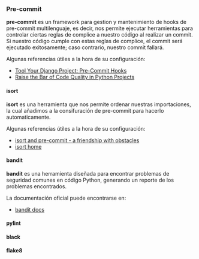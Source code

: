 ### Pre-commit

**pre-commit** es un framework para gestion y mantenimiento de hooks de pre-commit multilenguaje, es decir, nos permite ejecutar herramientas para controlar ciertas reglas de complice a nuestro código al realizar un commit. Si nuestro código cumple con estas reglas de complice, el commit será ejecutado exitosamente; caso contrario, nuestro commit fallará.

Algunas referencias útiles a la hora de su configuración:

- [Tool Your Django Project: Pre-Commit Hooks](https://codeburst.io/tool-your-django-project-pre-commit-hooks-e1799d84551f)
- [Raise the Bar of Code Quality in Python Projects](https://levelup.gitconnected.com/raise-the-bar-of-code-quality-in-python-projects-7c49743f004f)

#### isort

**isort** es una herramienta que nos permite ordenar nuestras importaciones, la cual añadimos a la consifuración de pre-commit para hacerlo automaticamente.

Algunas referencias útiles a la hora de su configuración:

- [isort and pre-commit - a friendship with obstacles](https://jugmac00.github.io/blog/isort-and-pre-commit-a-friendship-with-obstacles/)
- [isort home](https://pycqa.github.io/isort/)

#### bandit

**bandit** es una herramienta diseñada para encontrar problemas de seguridad comunes en código Python, generando un reporte de los problemas encontrados.

La documentación oficial puede encontrarse en:

- [bandit docs](https://bandit.readthedocs.io/en/latest/)

#### pylint

#### black

#### flake8
